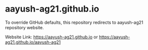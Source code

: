 # aayush-ag21.github.io

To override GitHub defaults, this repository redirects to aayush-ag21 repository website.

Website Link: https://aayush-ag21.github.io or https://aayush-ag21.github.io/aayush-ag21

